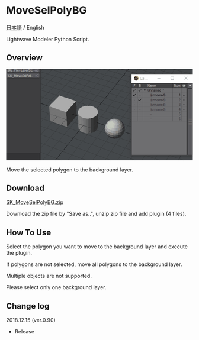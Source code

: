 # MoveSelPolyBG

 [日本語](README_jp.md) / English

Lightwave Modeler Python Script.

## Overview

![SK_MoveSelPolyBG](SK_MoveSelPolyBG.gif)

Move the selected polygon to the background layer.

## Download

[SK_MoveSelPolyBG.zip](SK_MoveSelPolyBG.zip)

Download the zip file by "Save as..", unzip zip file and add plugin (4 files).

## How To Use

Select the polygon you want to move to the background layer and execute the plugin.

If polygons are not selected, move all polygons to the background layer.

Multiple objects are not supported.

Please select only one background layer.

## Change log

2018.12.15 (ver.0.90)

- Release
